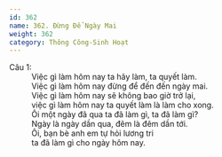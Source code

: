 ```yaml
---
id: 362
name: 362. Đừng Để Ngày Mai
weight: 362
category: Thông Công-Sinh Hoạt
---
```

<dl><dt>Câu 1:</dt><dd data-verse="1">Việc gì làm hôm nay ta hãy làm, ta quyết làm. <br/>Việc gì làm hôm nay đừng để đến đến ngày mai. <br/>Việc gì làm hôm nay sẽ không bao giờ trở lại, <br/>việc gì làm hôm nay ta quyết làm là làm cho xong. <br/>Ôi một ngày đã qua ta đã làm gì, ta đã làm gì? <br/>Ngày là ngày dần qua, đêm là đêm dần tới. <br/>Ôi, bạn bè anh em tự hỏi lương tri <br/>ta đã làm gì cho ngày hôm nay. </dd></dl>
